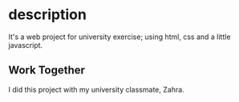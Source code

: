 # description
It's a web project for university exercise; using html, css and a little javascript.

## Work Together
I did this project with my university classmate, Zahra. 
